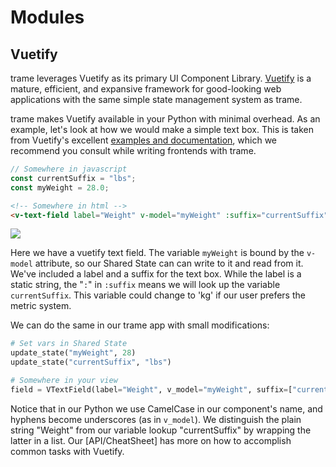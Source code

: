 # Modules
## Vuetify
trame leverages Vuetify as its primary UI Component Library. [Vuetify](https://vuetifyjs.com/en/introduction/why-vuetify/#what-is-vuetify3f) is a mature, efficient, and expansive framework for good-looking web applications with the same simple state management system as trame.

trame makes Vuetify available in your Python with minimal overhead. As an example, let's look at how we would make a simple text box. This is taken from Vuetify's excellent [examples and documentation](https://vuetifyjs.com/en/components/text-fields/#icon-slots), which we recommend you consult while writing frontends with trame.
```javascript
// Somewhere in javascript
const currentSuffix = "lbs";
const myWeight = 28.0;
```
```html
<!-- Somewhere in html -->
<v-text-field label="Weight" v-model="myWeight" :suffix="currentSuffix"></v-text-field>
```

![](/assets/images/tutorial/vuetify-example.gif)

Here we have a vuetify text field. The variable `myWeight` is bound by the `v-model` attribute, so our Shared State can can write to it and read from it. We've included a label and a suffix for the text box. While the label is a static string, the "`:`" in `:suffix` means we will look up the variable `currentSuffix`. This variable could change to 'kg' if our user prefers the metric system.

We can do the same in our trame app with small modifications:
```python
# Set vars in Shared State
update_state("myWeight", 28)
update_state("currentSuffix", "lbs")

# Somewhere in your view
field = VTextField(label="Weight", v_model="myWeight", suffix=["currentSuffix"])
```
Notice that in our Python we use CamelCase in our component's name, and hyphens become underscores (as in `v_model`). We distinguish the plain string "Weight" from our variable lookup "currentSuffix" by wrapping the latter in a list. Our [API/CheatSheet] has more on how to accomplish common tasks with Vuetify.
